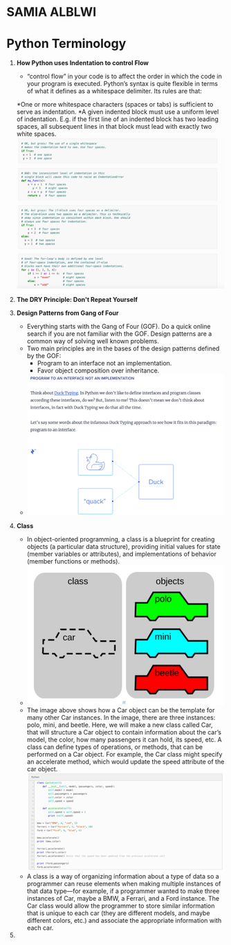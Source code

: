 # SAMIA ALBLWI
# Python Terminology
1. **How Python uses Indentation to control Flow**
     * “control flow” in your code is to affect the order in which the code in your program is executed.
   Python’s syntax is quite flexible in terms of what it defines as a whitespace delimiter. Its rules are that:

    *One or more whitespace characters (spaces or tabs) is sufficient to serve as indentation.
    *A given indented block must use a uniform level of indentation. E.g. if the first line of an indented block has two leading spaces, all subsequent lines in that block must lead with exactly two white spaces.
    ![GitHub Logo](/images/Python_indentation.png)
1. **The DRY Principle: Don't Repeat Yourself**
1. **Design Patterns from Gang of Four**
      * Everything starts with the Gang of Four (GOF). Do a quick online search if you are not familiar with the GOF.
      Design patterns are a common way of solving well known problems. 
      * Two main principles are in the bases of the design patterns defined by the GOF:
          * Program to an interface not an implementation.
          * Favor object composition over inheritance.
      * ![GitHub Logo](/images/GOF.png)
1. **Class**
      *  In object-oriented programming, a class is a blueprint for creating objects (a particular data structure), providing initial values for state (member variables or attributes), and implementations of behavior (member functions or methods). 
      *  ![GitHub Logo](/images/class.png)
      *  The image above shows how a Car object can be the template for many other Car instances. In the image, there are three instances: polo, mini, and beetle. Here, we will make a new class called Car, that will structure a Car object to contain information about the car’s model, the color, how many passengers it can hold, its speed, etc. A class can define types of operations, or methods, that can be performed on a Car object. For example, the Car class might specify an accelerate method, which would update the speed attribute of the car object. 
          ![GitHub Logo](/images/class_code.png)
      *  A class is a way of organizing information about a type of data so a programmer can reuse elements when making multiple instances of that data type—for example, if a programmer wanted to make three instances of Car, maybe a BMW, a Ferrari, and a Ford instance. The Car class would allow the programmer to store similar information that is unique to each car (they are different models, and maybe different colors, etc.) and associate the appropriate information with each car.
1. 